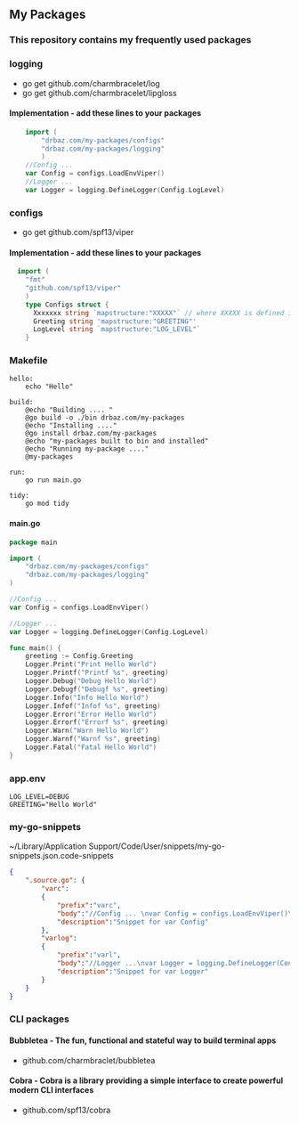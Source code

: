 ## My Packages
 
 ### This repository contains my frequently used packages
 
 ### logging 
 
  - go get github.com/charmbracelet/log
  - go get github.com/charmbracelet/lipgloss
  
  #### Implementation - add these lines to your packages
  
``` go
	import (
		"drbaz.com/my-packages/configs"
		"drbaz.com/my-packages/logging"
		)
	//Config ... 
	var Config = configs.LoadEnvViper()
	//Logger ...
	var Logger = logging.DefineLogger(Config.LogLevel)
```
 ### configs
 
  - go get github.com/spf13/viper
  
  #### Implementation - add these lines to your packages
  
``` go
  import (
    "fmt"
    "github.com/spf13/viper"
    )
    type Configs struct {
      Xxxxxxx string `mapstructure:"XXXXX"` // where XXXXX is defined in your app.env
      Greeting string 'mapstructure:"GREETING"'
      LogLevel string `mapstructure:"LOG_LEVEL"`
    }
```
	
### Makefile

``` 
hello:
	echo "Hello"

build:
	@echo "Building .... "
	@go build -o ./bin drbaz.com/my-packages
	@echo "Installing ...."
	@go install drbaz.com/my-packages
	@echo "my-packages built to bin and installed"
	@echo "Running my-package ...."
	@my-packages
	
run:
	go run main.go

tidy:
	go mod tidy
```

#### main.go

``` go
package main

import (
	"drbaz.com/my-packages/configs"
	"drbaz.com/my-packages/logging"
)

//Config ... 
var Config = configs.LoadEnvViper()

//Logger ...
var Logger = logging.DefineLogger(Config.LogLevel)

func main() {
	greeting := Config.Greeting
	Logger.Print("Print Hello World")
	Logger.Printf("Printf %s", greeting)
	Logger.Debug("Debug Hello World")
	Logger.Debugf("Debugf %s", greeting)
	Logger.Info("Info Hello World")
	Logger.Infof("Infof %s", greeting)
	Logger.Error("Error Hello World")
	Logger.Errorf("Errorf %s", greeting)
	Logger.Warn("Warn Hello World")
	Logger.Warnf("Warnf %s", greeting)
	Logger.Fatal("Fatal Hello World")
}
```

### app.env

```
LOG_LEVEL=DEBUG
GREETING="Hello World"
```

### my-go-snippets

~/Library/Application Support/Code/User/snippets/my-go-snippets.json.code-snippets

``` json
{
	".source.go": {
		"varc":
		{
			"prefix":"varc",
			"body":"//Config ... \nvar Config = configs.LoadEnvViper()\n",
			"description":"Snippet for var Config"
		},
		"varlog":
		{
			"prefix":"varl",
			"body":"//Logger ...\nvar Logger = logging.DefineLogger(Config.LogLevel)\n",
			"description":"Snippet for var Logger"
		}
	}
}
```

### CLI packages

#### Bubbletea - The fun, functional and stateful way to build terminal apps

- github.com/charmbraclet/bubbletea

#### Cobra - Cobra is a library providing a simple interface to create powerful modern CLI interfaces

- github.com/spf13/cobra

